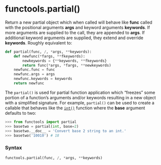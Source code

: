 # functools.partial()

Return a new partial object which when called will behave like **func** called with the positional arguments **args** and keyword arguments **keywords**. If more arguments are supplied to the call, they are appended to **args**. If additional keyword arguments are supplied, they extend and override **keywords**. Roughly equivalent to:

```python
def partial(func, /, *args, **keywords):
    def newfunc(*fargs, **fkeywords):
        newkeywords = {**keywords, **fkeywords}
        return func(*args, *fargs, **newkeywords)
    newfunc.func = func
    newfunc.args = args
    newfunc.keywords = keywords
    return newfunc
```

The `partial()` is used for partial function application which “freezes” some portion of a function’s arguments and/or keywords resulting in a new object with a simplified signature. For example, `partial()` can be used to create a callable that behaves like the [`int()`](/built-in-functions/int.md) function where the **base** argument defaults to two:

```python
>>> from functools import partial
>>> basetwo = partial(int, base=2)
>>> basetwo.__doc__ = 'Convert base 2 string to an int.'
>>> basetwo('10010') # 18
```

### Syntax

```python
functools.partial(func, /, *args, **keywords)
```